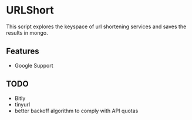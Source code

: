 # URLShort

This script explores the keyspace of url shortening services and saves the results in mongo. 

## Features

* Google Support


## TODO

* Bitly
* tinyurl
* better backoff algorithm to comply with API quotas